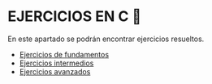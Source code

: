# EJERCICIOS EN C :croissant:
En este apartado se podrán encontrar ejercicios resueltos.
<ul>
    <li><a href="../00 - Ejercicios/01 - FundamentosDeProgramación/">Ejercicios de fundamentos</a></li>
    <li><a href="">Ejercicios intermedios</a></li>
    <li><a href="">Ejercicios avanzados</a></li>
</ul>